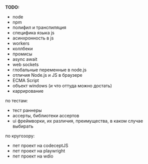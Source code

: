 **TODO:**

- node
- npm
- полифил и транспиляция
- специфика языка js
- асинхронность в js 
- workers
- коллбеки
- промисы
- async await
- web sockets
- глобальные переменные в node.js
- отличия Node.js и JS в браузере
- ECMA Script 
- объект windows (и что оттуда можно достать)
- каррирование

по тестам:
- тест раннеры
- ассерты, библиотеки ассертов
- ui фреймворки, их различия, преимущества, в каком случае выбирать

по кругозору:
- пет проект на codeceptJS
- пет проект на playwright
- пет проект на wdio
